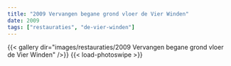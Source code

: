 ```yaml
---
title: "2009 Vervangen begane grond vloer de Vier Winden"
date: 2009
tags: ["restauraties", "de-vier-winden"]
---
```


{{< gallery dir="images/restauraties/2009 Vervangen begane grond vloer de Vier Winden" />}}
{{< load-photoswipe >}}